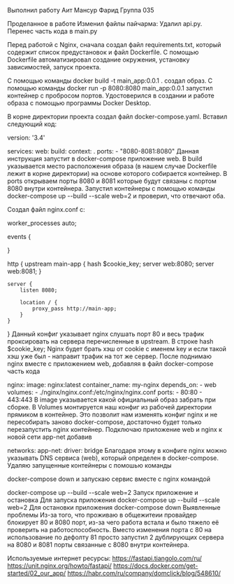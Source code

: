 Выполнил работу
Аит Мансур Фарид Группа 035
 
Проделанное в работе
Изменил файлы пайчарма: Удалил api.py. Перенес часть кода в main.py

Перед работой с Nginx, сначала создал файл requirements.txt, который содержит список предустановок и файл Dockerfile. С помощью Dockerfile автоматизировал создание окружения, установку зависимостей, запуск проекта.

С помощью команды docker build -t main_app:0.0.1 . создал образ. С помощью команды docker run -p 8080:8080 main_app:0.0.1 запустил контейнер с пробросом портов. Удостоверился в создании и работе образа с помощью программы Docker Desktop.

В корне директории проекта создал файл docker-compose.yaml. Вставил следующий код:

version: '3.4'

services:
    web:
        build:
            context: .
        ports:
            - "8080-8081:8080"
Данная инструкция запустит в docker-compose приложение web. В build указывается место расположения образа (в нашем случае Dockerfile лежит в корне директории) на основе которого собирается контейнер. В ports открываем порты 8080 и 8081 которые будут связаны с портом 8080 внутри контейнера. Запустил контейнеры с помощью команды docker-compose up --build --scale web=2 и проверил, что отвечают оба.

Создал файл nginx.conf с:

worker_processes auto;

events {

}

http {
    upstream main-app {
        hash $cookie_key;
        server web:8080;
        server web:8081;
    }

    server {
        listen 8080;

        location / {
            proxy_pass http://main-app;
        }
    }
}
Данный конфиг указывает nginx слушать порт 80 и весь трафик проксировать на сервера перечисленные в upstream. В строке hash $cookie_key; Nginx будет брать хэш от cookie с именем key и если такой хэш уже был - направит трафик на тот же сервер. После поднимаю nginx вместе с приложением web, добавляя в файл docker-compose часть кода

   nginx:
          image: nginx:latest
          container_name: my-nginx
          depends_on:
            - web
          volumes:
              - ./nginx/nginx.conf:/etc/nginx/nginx.conf
          ports:
              - 80:80
              - 443:443
В image указывается какой официальный образ забрать при сборке. В Volumes монтируется наш конфиг из рабочей директории прямиком в контейнер. Это позволит нам изменять конфиг nginx и не пересобирать заново docker-compose, достаточно будет только перезапустить nginx контейнер. Подключаю приложение web и nginx к новой сети app-net добавив

   networks:
    app-net:
        driver: bridge
Благодаря этому в конфиге nginx можно указывать DNS сервиса (web), который определен в docker-compose. Удаляю запущенные контейнеры с помошью команды

docker-compose down 
и запускаю сервис вместе с nginx командой

docker-compose up --build --scale web=2
Запуск приложение и остановка
Для запуска приложения
  docker-compose up --build --scale web=2
Для остановки приложения
  docker-compose down
Выявленные проблемы
Из-за того, что проживаю в общежитеии провайдер блокирует 80 и 8080 порт, из-за чего работа встала и было тяжело её проверить на работоспособность. Вместо изменения порта с 80 на использование по дефолту 81 просто запустил 2 дублирующих сервера на 8080 и 8081 порты связанные с 8080 внутри контейнера.

Используемые интернет ресурсы:
https://fastapi.tiangolo.com/ru/
https://unit.nginx.org/howto/fastapi/
https://docs.docker.com/get-started/02_our_app/
https://habr.com/ru/company/domclick/blog/548610/
